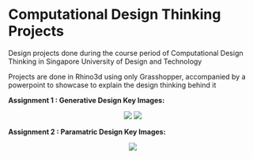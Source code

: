 # Computational Design Thinking Projects

Design projects done during the course period of Computational Design Thinking in Singapore University of Design and Technology

Projects are done in Rhino3d using only Grasshopper, accompanied by a powerpoint to showcase to explain the design thinking behind it

**Assignment 1 : Generative Design Key Images:**

<p align="center">
  <img src="https://i.imgur.com/SX8juR2.jpg">
  <img src="https://i.imgur.com/zJU4rbm.jpg">
</p>

**Assignment 2 : Paramatric Design Key Images:**
  
<p align="center">
  <img src="https://i.imgur.com/yeuYkrt.jpg">
</p>
